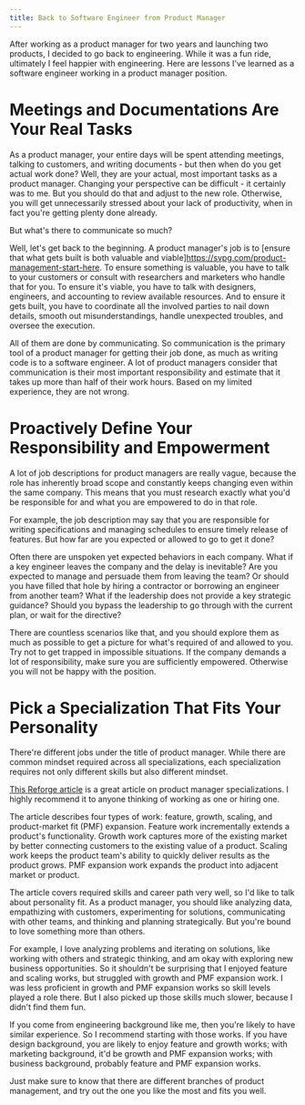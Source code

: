 ```yaml
---
title: Back to Software Engineer from Product Manager
---
```


After working as a product manager for two years and launching two products, 
I decided to go back to engineering. While it was a fun ride,
ultimately I feel happier with engineering. Here are lessons I've learned 
as a software engineer working in a product manager position.

<!--more-->

# Meetings and Documentations Are Your Real Tasks

As a product manager, your entire days will be spent attending meetings,
talking to customers, and writing documents - but then when do you
get actual work done? Well, they are your actual, most
important tasks as a product manager. Changing your perspective can be
difficult - it certainly was to me. But you should do that and
adjust to the new role. Otherwise, you will get unnecessarily stressed about
your lack of productivity, when in fact you're getting plenty done already.

But what's there to communicate so much?

Well, let's get back to the beginning. A product manager's job is to [ensure
that what gets built is both valuable and
viable]<https://svpg.com/product-management-start-here>. To ensure something is
valuable, you have to talk to your customers or consult with researchers and
marketers who handle that for you. To ensure it's viable, you have to talk with
designers, engineers, and accounting to review available resources. And to
ensure it gets built, you have to coordinate all the involved parties to nail
down details, smooth out misunderstandings, handle unexpected troubles, and
oversee the execution. 

All of them are done by communicating. So communication is the primary tool of a product
manager for getting their job done, as much as writing code is to a software
engineer. A lot of product managers consider that
communication is their most important responsibility and estimate that it takes
up more than half of their work hours. Based on my limited experience, they are not wrong.

# Proactively Define Your Responsibility and Empowerment

A lot of job descriptions for product managers are really vague, because the
role has inherently broad scope and constantly keeps changing even within the
same company. This means that you must research exactly what you'd be 
responsible for and what you are empowered to do in that role.

For example, the job description may say that you are responsible for writing
specifications and managing schedules to ensure timely release of features. But
how far are you expected or allowed to go to get it done?

Often there are unspoken yet expected behaviors in each company. What if a key
engineer leaves the company and the delay is inevitable? Are you expected to
manage and persuade them from leaving the team? Or should you have filled that
hole by hiring a contractor or borrowing an engineer from another team? What if
the leadership does not provide a key strategic guidance? Should you bypass the
leadership to go through with the current plan, or wait for the directive?

There are countless scenarios like that, and you should explore them as much as
possible to get a picture for what's required of and allowed to you. Try not to
get trapped in impossible situations. If the company demands a lot of responsibility,
make sure you are sufficiently empowered. Otherwise you will not be happy with the
position.

# Pick a Specialization That Fits Your Personality

There're different jobs under the title of product manager. While
there are common mindset required across all specializations, each
specialization requires not only different skills but also different mindset.

[This Reforge article](https://www.reforge.com/blog/product-specializations) is
a great article on product manager specializations. I highly
recommend it to anyone thinking of working as one or hiring one.

The article describes four types of work: feature, growth, scaling, and
product-market fit (PMF) expansion. Feature work incrementally extends a
product's functionality. Growth work captures more of the existing market by
better connecting customers to the existing value of a product. Scaling work
keeps the product team's ability to quickly deliver results as the product
grows. PMF expansion work expands the product into adjacent market or product.

The article covers required skills and career path very well, so I'd like to
talk about personality fit. As a product manager, you should like analyzing
data, empathizing with customers, experimenting for solutions, communicating
with other teams, and thinking and planning strategically. But you're bound to
love something more than others.

For example, I love analyzing problems and iterating on solutions, like working
with others and strategic thinking, and am okay with exploring new business
opportunities. So it shouldn't be surprising that I enjoyed feature and scaling
works, but struggled with growth and PMF expansion work. I was less proficient
in growth and PMF expansion works so skill levels played a role there. But I
also picked up those skills much slower, because I didn't find them fun.

If you come from engineering background like me, then you're likely to have
similar experience. So I recommend starting with those works. If you have
design background, you are likely to enjoy feature and growth works; with
marketing background, it'd be growth and PMF expansion works; with business
background, probably feature and PMF expansion works.

Just make sure to know that there are different branches of product management,
and try out the one you like the most and fits you well.
